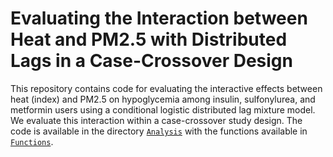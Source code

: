 # Evaluating the Interaction between Heat and PM2.5 with Distributed Lags in a Case-Crossover Design

This repository contains code for evaluating the interactive effects between heat (index) and PM2.5 on hypoglycemia among insulin, sulfonylurea, and metformin users using a conditional logistic distributed lag mixture model. We evaluate this interaction within a case-crossover study design. The code is available in the directory [`Analysis`](https://github.com/laurenmock/pm-heat-med-interaction/tree/main/Analysis) with the functions available in [`Functions`](https://github.com/laurenmock/pm-heat-med-interactions/tree/main/Analysis).

